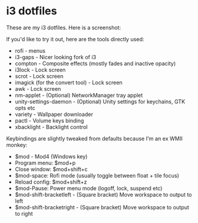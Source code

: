 # i3 dotfiles
These are my i3 dotfiles.
Here is a screenshot:

If you'd like to try it out, here are the tools directly used:

- rofi - menus
- i3-gaps - Nicer looking fork of i3
- compton - Composite effects (mostly fades and inactive opacity)
- i3lock - Lock screen
- scrot - Lock screen
- imagick (for the convert tool) - Lock screen
- awk - Lock screen
- nm-applet - (Optional) NetworkManager tray applet 
- unity-settings-daemon - (Optional) Unity settings for keychains, GTK opts etc
- variety - Wallpaper downloader
- pactl - Volume keys binding
- xbacklight - Backlight control

Keybindings are slightly tweaked from defaults because I'm an ex WMII monkey:
- $mod - Mod4 (Windows key)
- Program menu: $mod+p
- Close window: $mod+shift+c
- $mod-space: Rofi mode (usually toggle between float + tile focus)
- Reload config: $mod+shift+z
- $mod-Pause: Power menu mode (logoff, lock, suspend etc)
- $mod-shift-bracketleft - (Square bracket) Move workspace to output to left
- $mod-shift-bracketright - (Square bracket) Move workspace to output to right
